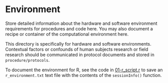 # Environment

Store detailed information about the hardware and software environment requirements for procedures and code here. You may also document a recipe or container of the computational environment here.

This directory is specifically for hardware and software environments. Contextual factors or confounds of human subjects research or field research should be communicated in protocol documents and stored in `procedure/protocols`.

To document the environment for R, see the code in [01-r_script.r](../code/01-r_script.r) to save an `r_environment.txt` text file with the contents of the `sessionInfo()` function.
